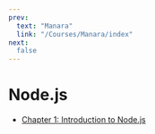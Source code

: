 ```yaml
---
prev:
  text: "Manara"
  link: "/Courses/Manara/index"
next:
  false
---
```


# Node.js

- [Chapter 1: Introduction to Node.js](ChapterOne/index.md)
